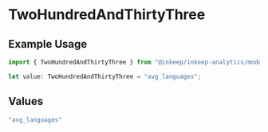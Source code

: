 # TwoHundredAndThirtyThree

## Example Usage

```typescript
import { TwoHundredAndThirtyThree } from "@inkeep/inkeep-analytics/models/operations";

let value: TwoHundredAndThirtyThree = "avg_languages";
```

## Values

```typescript
"avg_languages"
```